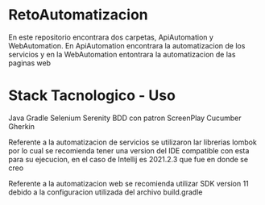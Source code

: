 # RetoAutomatizacion

En este repositorio encontrara dos carpetas, ApiAutomation y WebAutomation. En ApiAutomation encontrara la automatizacion de los servicios y en la WebAutomation entontrara la automatizacion de las paginas web

# Stack Tacnologico - Uso

  Java
  Gradle
  Selenium
  Serenity BDD con patron ScreenPlay
  Cucumber
  Gherkin
  
 Referente a la automatizacion de servicios se utilizaron lar librerias lombok por lo cual se recomienda tener una version del IDE compatible con esta para su ejecucion, en el caso de Intellij es 2021.2.3 que fue en donde se creo
 
 Referente a la automatizacion web se recomienda utilizar SDK version 11 debido a la configuracion utilizada del archivo build.gradle
